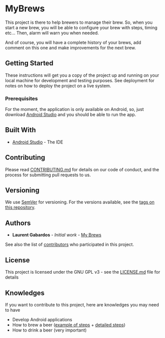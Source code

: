 # MyBrews

This project is there to help brewers to manage their brew. 
So, when you start a new brew, you will be able to configure your brew with steps, timing etc... 
Then, alarm will warn you when needed.

And of course, you will have a complete history of your brews, add comment on this one and make improvements for the next brew.

## Getting Started

These instructions will get you a copy of the project up and running on your local machine for development and testing purposes. See deployment for notes on how to deploy the project on a live system.

### Prerequisites

For the moment, the application is only available on Android, so, just download [Android Studio](https://developer.android.com/studio/index.html) and you should be able to run the app.

## Built With

* [Android Studio](https://developer.android.com/studio/index.html) - The IDE

## Contributing

Please read [CONTRIBUTING.md](CONTRIBUTING.md) for details on our code of conduct, and the process for submitting pull requests to us.

## Versioning

We use [SemVer](http://semver.org/) for versioning. For the versions available, see the [tags on this repository](https://github.com/lgabardos/MyBrews/tags). 

## Authors

* **Laurent Gabardos** - *Initial work* - [My Brews](https://github.com/lgabardos/MyBrews)

See also the list of [contributors](https://github.com/lgabardos/MyBrews/contributors) who participated in this project.

## License

This project is licensed under the GNU GPL v3 - see the [LICENSE.md](LICENSE.md) file for details

## Knowledges

If you want to contribute to this project, here are knowledges you may need to have

* Develop Android applications
* How to brew a beer ([example of steps](https://www.brouwland.com/content/docs/056/Brouwschema's/web/056.013.6_BREW-SH_NL-FR-EN-DE_BryggjaTripel.pdf) + [detailed steps](https://www.brouwland.com/content/docs/056/056%20Moutpakketten%20Brewferm/056.014.4-056.039.1_MAN_NL-FR-EN-DE-IT-SP-NO-DK_Moutpakket_16p_print.pdf))
* How to drink a beer (very important)
